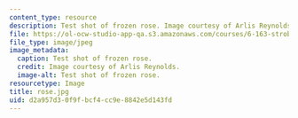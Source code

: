 ```yaml
---
content_type: resource
description: Test shot of frozen rose. Image courtesy of Arlis Reynolds.
file: https://ol-ocw-studio-app-qa.s3.amazonaws.com/courses/6-163-strobe-project-laboratory-fall-2005/d2a957d30f9fbcf4cc9e8842e5d143fd_rose.jpg
file_type: image/jpeg
image_metadata:
  caption: Test shot of frozen rose.
  credit: Image courtesy of Arlis Reynolds.
  image-alt: Test shot of frozen rose.
resourcetype: Image
title: rose.jpg
uid: d2a957d3-0f9f-bcf4-cc9e-8842e5d143fd
---
```

